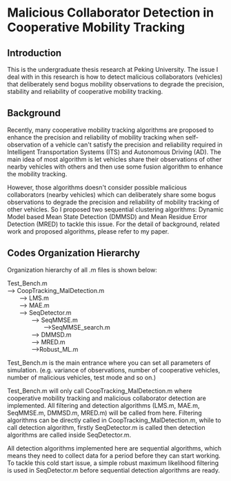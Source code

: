 # Malicious Collaborator Detection in Cooperative Mobility Tracking

## Introduction
This is the undergraduate thesis research at Peking University. The issue I deal with in this research is how to detect malicious collaborators (vehicles) that deliberately send bogus mobility observations to degrade the precision, stability and reliability of cooperative mobility tracking.

## Background
Recently, many cooperative mobility tracking algorithms are proposed to enhance the precision and reliability of mobility tracking when self-observation of a vehicle can't satisfy the precision and reliability required in Intelligent Transportation Systems (ITS) and Autonomous Driving (AD). The main idea of most algorithm is let vehicles share their observations of other nearby vehicles with others and then use some fusion algorithm to enhance the mobility tracking.

However, those algorithms doesn't consider possible malicious collaborators (nearby vehicles) which can deliberately share some bogus observations to degrade the precision and reliability of mobility tracking of other vehicles. So I proposed two sequential clustering algorithms: Dynamic Model based Mean State Detection (DMMSD) and Mean Residue Error Detection (MRED) to tackle this issue. For the detail of background, related work and proposed algorithms, please refer to my paper. 

## Codes Organization Hierarchy
Organization hierarchy of all .m files is shown below:

Test_Bench.m <br>
--> CoopTracking_MalDetection.m <br>
&emsp;&emsp;--> LMS.m <br>
&emsp;&emsp;--> MAE.m <br>
&emsp;&emsp;--> SeqDetector.m <br>
&emsp;&emsp;&emsp;&emsp;--> SeqMMSE.m <br>
&emsp;&emsp;&emsp;&emsp;&emsp;&emsp;-->SeqMMSE_search.m <br>
&emsp;&emsp;&emsp;&emsp;--> DMMSD.m <br>
&emsp;&emsp;&emsp;&emsp;--> MRED.m <br>
&emsp;&emsp;&emsp;&emsp;-->Robust_ML.m <br>


Test_Bench.m  is the main entrance where you can set all parameters of simulation. (e.g. variance of observations, number of cooperative vehicles, number of malicious vehicles, test mode and so on.)

Test_Bench.m will only call CoopTracking_MalDetection.m where cooperative mobility tracking and malicious collaborator detection are implemented. All filtering and detection algorithms (LMS.m, MAE.m, SeqMMSE.m, DMMSD.m, MRED.m) will be called from here. Filtering algorithms can be directly called in CoopTracking_MalDetection.m, while to call detection algorithm, firstly SeqDetector.m is called then detection algorithms are called inside SeqDetector.m.

All detection algorithms implemented here are sequential algorithms, which means they need to collect data for a period before they can start working. To tackle this cold start issue, a simple robust maximum likelihood filtering is used in SeqDetector.m before sequential detection algorithms are ready.  